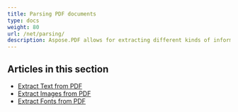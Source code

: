```yaml
---
title: Parsing PDF documents
type: docs
weight: 80
url: /net/parsing/
description: Aspose.PDF allows for extracting different kinds of information. This section contains articles on parsing PDF documents using Aspose.PDF in C#.
---
```


## Articles in this section

- [Extract Text from PDF](/pdf/net/extract-text-from-pdf/)
- [Extract Images from PDF](/pdf/net/extract-images-from-the-pdf-file/)
- [Extract Fonts from PDF](/pdf/net/extract-fonts-from-pdf/)
